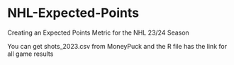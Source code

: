 # NHL-Expected-Points
Creating an Expected Points Metric for the NHL 23/24 Season

You can get shots_2023.csv from MoneyPuck and the R file has the link for all game results
